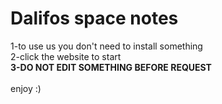 # Dalifos space notes
1-to use us you don't need to install something
<br>
2-click the website to start 
<br>
**3-DO NOT EDIT SOMETHING BEFORE REQUEST**
<br><br>
enjoy :)
